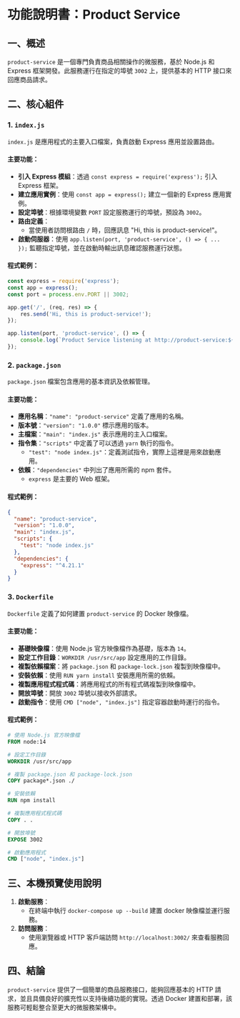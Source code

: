 # 功能說明書：Product Service

## 一、概述

`product-service` 是一個專門負責商品相關操作的微服務，基於 Node.js 和 Express 框架開發。此服務運行在指定的埠號 `3002` 上，提供基本的 HTTP 接口來回應商品請求。

## 二、核心組件

### 1. `index.js`

`index.js` 是應用程式的主要入口檔案，負責啟動 Express 應用並設置路由。

#### 主要功能：
- **引入 Express 模組**：透過 `const express = require('express');` 引入 Express 框架。
- **建立應用實例**：使用 `const app = express();` 建立一個新的 Express 應用實例。
- **設定埠號**：根據環境變數 `PORT` 設定服務運行的埠號，預設為 `3002`。
- **路由定義**：
  - 當使用者訪問根路由 `/` 時，回應訊息 "Hi, this is product-service!"。
- **啟動伺服器**：使用 `app.listen(port, 'product-service', () => { ... });` 監聽指定埠號，並在啟動時輸出訊息確認服務運行狀態。

#### 程式範例：
```javascript
const express = require('express');
const app = express();
const port = process.env.PORT || 3002;

app.get('/', (req, res) => {
    res.send('Hi, this is product-service!');
});

app.listen(port, 'product-service', () => {
    console.log(`Product Service listening at http://product-service:${port}`);
});
```

### 2. `package.json`

`package.json` 檔案包含應用的基本資訊及依賴管理。

#### 主要功能：
- **應用名稱**：`"name": "product-service"` 定義了應用的名稱。
- **版本號**：`"version": "1.0.0"` 標示應用的版本。
- **主檔案**：`"main": "index.js"` 表示應用的主入口檔案。
- **指令集**：`"scripts"` 中定義了可以透過 `yarn` 執行的指令。
  - `"test": "node index.js"`：定義測試指令，實際上這裡是用來啟動應用。
- **依賴**：`"dependencies"` 中列出了應用所需的 npm 套件。
  - `express` 是主要的 Web 框架。

#### 程式範例：
```json
{
  "name": "product-service",
  "version": "1.0.0",
  "main": "index.js",
  "scripts": {
    "test": "node index.js"
  },
  "dependencies": {
    "express": "^4.21.1"
  }
}
```

### 3. `Dockerfile`

`Dockerfile` 定義了如何建置 `product-service` 的 Docker 映像檔。

#### 主要功能：
- **基礎映像檔**：使用 Node.js 官方映像檔作為基礎，版本為 `14`。
- **設定工作目錄**：`WORKDIR /usr/src/app` 設定應用的工作目錄。
- **複製依賴檔案**：將 `package.json` 和 `package-lock.json` 複製到映像檔中。
- **安裝依賴**：使用 `RUN yarn install` 安裝應用所需的依賴。
- **複製應用程式程式碼**：將應用程式的所有程式碼複製到映像檔中。
- **開放埠號**：開放 `3002` 埠號以接收外部請求。
- **啟動指令**：使用 `CMD ["node", "index.js"]` 指定容器啟動時運行的指令。

#### 程式範例：
```dockerfile
# 使用 Node.js 官方映像檔
FROM node:14

# 設定工作目錄
WORKDIR /usr/src/app

# 複製 package.json 和 package-lock.json
COPY package*.json ./ 

# 安裝依賴
RUN npm install

# 複製應用程式程式碼
COPY . .

# 開放埠號
EXPOSE 3002

# 啟動應用程式
CMD ["node", "index.js"]
```

## 三、本機預覽使用說明

1. **啟動服務**：
   - 在終端中執行 `docker-compose up --build` 建置 docker 映像檔並運行服務。
2. **訪問服務**：
   - 使用瀏覽器或 HTTP 客戶端訪問 `http://localhost:3002/` 來查看服務回應。

## 四、結論

`product-service` 提供了一個簡單的商品服務接口，能夠回應基本的 HTTP 請求，並且具備良好的擴充性以支持後續功能的實現。透過 Docker 建置和部署，該服務可輕鬆整合至更大的微服務架構中。